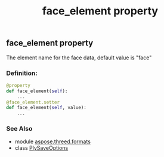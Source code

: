 ﻿---
title: face_element property
second_title: Aspose.3D for Python via .NET API References
description: 
type: docs
weight: 40
url: /python-net/aspose.threed.formats/plysaveoptions/face_element/
is_root: false
---

## face_element property


The element name for the face data, default value is "face"
### Definition:
```python
@property
def face_element(self):
    ...
@face_element.setter
def face_element(self, value):
    ...
```

### See Also
* module [aspose.threed.formats](../../)
* class [PlySaveOptions](/3d/python-net/aspose.threed.formats/plysaveoptions)
